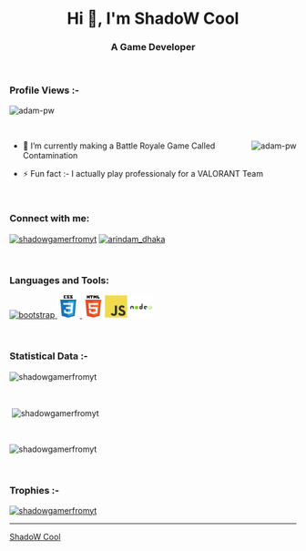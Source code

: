<h1 align="center">Hi 👋, I'm ShadoW Cool</h1>
<h3 align="center">A Game Developer</h3>

<br>

<p align="right"> <h3>Profile Views :-</h3> <img src="https://komarev.com/ghpvc/?username=shadowgamerfromyt&label=Profile%20views&color=0e75b6&style=flat"
    alt="adam-pw" /> 
  </p>

<br>

<p><img align="right" src="https://github.com/Adam-pw/Adam-pw/blob/main/animation_500_kxa883sd.gif" alt="adam-pw" /></p>


- 🌱 I’m currently making a Battle Royale Game Called Contamination

- ⚡ Fun fact :- I actually play professionaly for a VALORANT Team

<br>

<h3 align="left">Connect with me:</h3>
<p align="left">
  <a href="https://discord.com/users/696941196718637097" target="blank"><img align="center"
      src="https://www.logo.wine/a/logo/Discord_(software)/Discord_(software)-Logo.wine.svg"
      alt="shadowgamerfromyt" height="150" width="150" /></a>
      <a href="https://www.instagram.com/arindam_dhaka/" target="blank"><img align="center"
      src="https://upload.wikimedia.org/wikipedia/commons/thumb/e/e7/Instagram_logo_2016.svg/2048px-Instagram_logo_2016.svg.png"
      alt="arindam_dhaka" height="150" width="150" /></a>
</p>

<br>

<h3 align="left">Languages and Tools:</h3>
<p align="left"> <a href="https://learn.microsoft.com/en-us/dotnet/csharp/" target="_blank" rel="noreferrer">
    <img src="https://www.subpng.com/static/img/lazy-bg.png"
      alt="bootstrap" width="1000" height="1000" /> </a> </a> <a href="https://www.w3schools.com/css/" target="_blank"
    rel="noreferrer"> <img
      src="https://raw.githubusercontent.com/devicons/devicon/master/icons/css3/css3-original-wordmark.svg" alt="css3"
      width="40" height="40" /> </a> <a href="https://www.w3.org/html/" target="_blank" rel="noreferrer"> <img
      src="https://raw.githubusercontent.com/devicons/devicon/master/icons/html5/html5-original-wordmark.svg"
      alt="html5" width="40" height="40" /></a><img
      src="https://raw.githubusercontent.com/devicons/devicon/master/icons/javascript/javascript-original.svg"
      alt="javascript" width="40" height="40" /> </a> <a href="https://nodejs.org" target="_blank" rel="noreferrer"> <img
      src="https://raw.githubusercontent.com/devicons/devicon/master/icons/nodejs/nodejs-original-wordmark.svg"
      alt="nodejs" width="40" height="40" /> </a> </p>

<br>

<h3>Statistical Data :-</h3>
<p><img align="center"
    src="https://github-readme-stats.vercel.app/api/top-langs?username=shadowgamerfromyt&show_icons=true&locale=en&layout=compact"
    alt="shadowgamerfromyt" /></p>

<br>

<p>&nbsp;<img align="center" src="https://github-readme-stats.vercel.app/api?username=shadowgamerfromyt&show_icons=true&locale=en"
    alt="shadowgamerfromyt" /></p>

<br>

<p><img align="center" src="https://github-readme-streak-stats.herokuapp.com/?user=shadowgamerfromyt&" alt="shadowgamerfromyt" /></p>

<br>
<h3>Trophies :-</h3>
<p align="left"> <a href="https://github.com/ryo-ma/github-profile-trophy"><img
      src="https://github-profile-trophy.vercel.app/?username=shadowgamerfromyt" alt="shadowgamerfromyt" /></a> </p>


------------------------------------------------------------------------------------------------------------------------------------------
[ShadoW Cool](https://github.com/shadowgamerfromyt)
